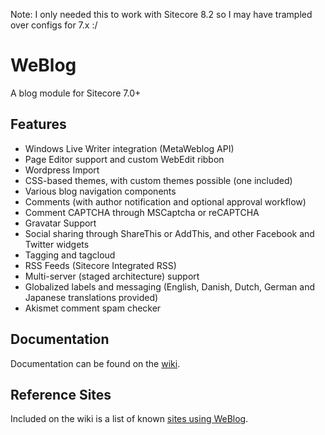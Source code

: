 Note: I only needed this to work with Sitecore 8.2 so I may have trampled over configs for 7.x :/

# WeBlog #

A blog module for Sitecore 7.0+

## Features ##

- Windows Live Writer integration (MetaWeblog API)
- Page Editor support and custom WebEdit ribbon
- Wordpress Import
- CSS-based themes, with custom themes possible (one included)
- Various blog navigation components
- Comments (with author notification and optional approval workflow)
- Comment CAPTCHA through MSCaptcha or reCAPTCHA
- Gravatar Support
- Social sharing through ShareThis or AddThis, and other Facebook and Twitter widgets
- Tagging and tagcloud
- RSS Feeds (Sitecore Integrated RSS)
- Multi-server (staged architecture) support
- Globalized labels and messaging (English, Danish, Dutch, German and Japanese translations provided)
- Akismet comment spam checker

## Documentation ##

Documentation can be found on the [wiki](https://github.com/WeTeam/WeBlog/wiki).

## Reference Sites ##

Included on the wiki is a list of known [sites using WeBlog](https://github.com/WeTeam/WeBlog/wiki/Sites-Running-WeBlog).
